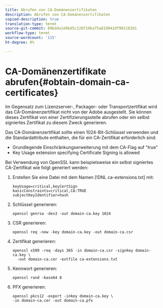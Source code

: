 ```yaml
---
title: Abrufen von CA-Domänenzertifikaten
description: Abrufen von CA-Domänenzertifikaten
copied-description: true
translation-type: tm+mt
source-git-commit: 89bdda1d4bd5c126f19ba75a819942df901183d1
workflow-type: tm+mt
source-wordcount: '115'
ht-degree: 0%

---
```



# CA-Domänenzertifikate abrufen{#obtain-domain-ca-certificates}

Im Gegensatz zum Lizenzserver-, Packager- oder Transportzertifikat wird das CA-Domänenzertifikat nicht von der Adobe ausgestellt. Sie können dieses Zertifikat von einer Zertifizierungsstelle abrufen oder ein selbst signiertes Zertifikat zu diesem Zweck generieren.

Das CA-Domänenzertifikat sollte einen 1024-Bit-Schlüssel verwenden und die Standardattribute enthalten, die für ein CA-Zertifikat erforderlich sind:

* Grundlegende Einschränkungserweiterung mit dem CA-Flag auf &quot;true&quot;
* Key Usage extension specifying Certificate Signing is allowed

Bei Verwendung von OpenSSL kann beispielsweise ein selbst signiertes CA-Zertifikat wie folgt generiert werden:

1. Erstellen Sie eine Datei mit dem Namen [!DNL ca-extensions.txt] mit:

   ```
   keyUsage=critical,keyCertSign  
   basicConstraints=critical,CA:TRUE  
   subjectKeyIdentifier=hash 
   ```

1. Schlüssel generieren:

   ```
   openssl genrsa -des3 -out domain-ca.key 1024 
   ```

1. CSR generieren:

   ```
   openssl req -new -key domain-ca.key -out domain-ca.csr 
   ```

1. Zertifikat generieren:

   ```
   openssl x509 -req -days 365 -in domain-ca.csr -signkey domain-ca.key \ 
     -out domain-ca.cer -extfile ca-extensions.txt 
   ```

1. Kennwort generieren:

   ```
   openssl rand -base64 8 
   ```

1. PFX generieren:

   ```
   openssl pkcs12 -export -inkey domain-ca.key \ 
   -in domain-ca.cer -out domain-ca.pfx
   ```

